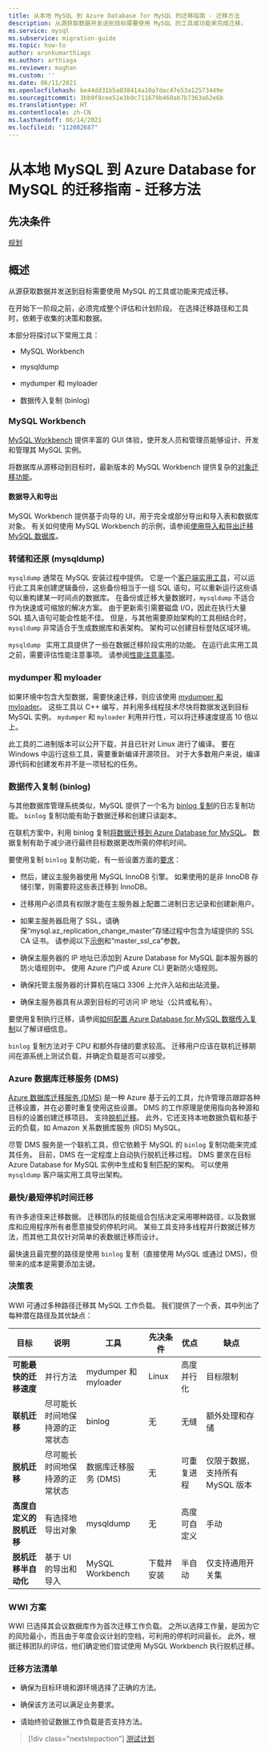 ```yaml
---
title: 从本地 MySQL 到 Azure Database for MySQL 的迁移指南 - 迁移方法
description: 从源获取数据并发送到目标需要使用 MySQL 的工具或功能来完成迁移。
ms.service: mysql
ms.subservice: migration-guide
ms.topic: how-to
author: arunkumarthiags
ms.author: arthiaga
ms.reviewer: maghan
ms.custom: ''
ms.date: 06/11/2021
ms.openlocfilehash: be44dd31b5a038414a10a7dac47e53a12573449e
ms.sourcegitcommit: 3bb9f8cee51e3b9c711679b460ab7b7363a62e6b
ms.translationtype: HT
ms.contentlocale: zh-CN
ms.lasthandoff: 06/14/2021
ms.locfileid: "112082687"
---
```

# <a name="mysql-on-premises-to-azure-database-for-mysql-migration-guide-migration-methods"></a>从本地 MySQL 到 Azure Database for MySQL 的迁移指南 - 迁移方法

## <a name="prerequisites"></a>先决条件

[规划](04-planning.md)

## <a name="overview"></a>概述

从源获取数据并发送到目标需要使用 MySQL 的工具或功能来完成迁移。

在开始下一阶段之前，必须完成整个评估和计划阶段。 在选择迁移路径和工具时，依赖于收集的决策和数据。

本部分将探讨以下常用工具：

  - MySQL Workbench

  - mysqldump

  - mydumper 和 myloader

  - 数据传入复制 (binlog)

### <a name="mysql-workbench"></a>MySQL Workbench

[MySQL Workbench](https://www.mysql.com/products/workbench/) 提供丰富的 GUI 体验，使开发人员和管理员能够设计、开发和管理其 MySQL 实例。

将数据库从源移动到目标时，最新版本的 MySQL Workbench 提供复杂的[对象迁移功能](https://www.mysql.com/products/workbench/migrate/)。

#### <a name="data-import-and-export"></a>数据导入和导出

MySQL Workbench 提供基于向导的 UI，用于完全或部分导出和导入表和数据库对象。 有关如何使用 MySQL Workbench 的示例，请参阅[使用导入和导出迁移 MySQL 数据库](../../concepts-migrate-import-export.md)。

### <a name="dump-and-restore-mysqldump"></a>转储和还原 (mysqldump)

`mysqldump` 通常在 MySQL 安装过程中提供。 它是一个[客户端实用工具](https://dev.mysql.com/doc/refman/5.7/en/mysqldump.html)，可以运行此工具来创建逻辑备份，这些备份相当于一组 SQL 语句，可以重新运行这些语句以重构建某一时间点的数据库。 在备份或迁移大量数据时，`mysqldump` 不适合作为快速或可缩放的解决方案。 由于更新索引需要磁盘 I/O，因此在执行大量 SQL 插入语句可能会性能不佳。 但是，与其他需要原始架构的工具相结合时，`mysqldump` 非常适合于生成数据库和表架构。 架构可以创建目标登陆区域环境。

`mysqldump`   实用工具提供了一些在数据迁移阶段实用的功能。 在运行此实用工具之前，需要评估性能注意事项。 请参阅[性能注意事项](../../concepts-migrate-dump-restore.md#performance-considerations)。

### <a name="mydumper-and-myloader"></a>mydumper 和 myloader

如果环境中包含大型数据，需要快速迁移，则应该使用 [mydumper 和 myloader](https://github.com/maxbube/mydumper)。 这些工具以 C++ 编写，并利用多线程技术尽快将数据发送到目标 MySQL 实例。 `mydumper` 和 `myloader` 利用并行性，可以将迁移速度提高 10 倍以上。

此工具的二进制版本可以公开下载，并且已针对 Linux 进行了编译。 要在 Windows 中运行这些工具，需要重新编译开源项目。 对于大多数用户来说，编译源代码和创建发布并不是一项轻松的任务。

### <a name="data-in-replication-binlog"></a>数据传入复制 (binlog)

与其他数据库管理系统类似，MySQL 提供了一个名为 [binlog 复制](https://dev.mysql.com/doc/refman/5.7/en/binlog-replication-configuration-overview.html)的日志复制功能。 `binlog` 复制功能有助于数据迁移和创建只读副本。

在联机方案中，利用 binlog 复制[将数据迁移到 Azure Database for MySQL](../../concepts-data-in-replication.md)。 数据复制有助于减少进行最终目标数据更改所需的停机时间。

要使用复制 `binlog` 复制功能，有一些设置方面的[要求](../../howto-data-in-replication.md#link-source-and-replica-servers-to-start-data-in-replication)：

  - 然后，建议主服务器使用 MySQL InnoDB 引擎。 如果使用的是非 InnoDB 存储引擎，则需要将这些表迁移到 InnoDB。

  - 迁移用户必须具有权限才能在主服务器上配置二进制日志记录和创建新用户。

  - 如果主服务器启用了 SSL，请确保“mysql.az\_replication\_change\_master”存储过程中包含为域提供的 SSL CA 证书。 请参阅以下[示例](../../howto-data-in-replication.md#link-source-and-replica-servers-to-start-data-in-replication)和“master\_ssl\_ca”参数。

  - 确保主服务器的 IP 地址已添加到 Azure Database for MySQL 副本服务器的防火墙规则中。 使用 Azure 门户或 Azure CLI 更新防火墙规则。

  - 确保托管主服务器的计算机在端口 3306 上允许入站和出站流量。

  - 确保主服务器具有从源到目标的可访问 IP 地址（公共或私有）。

要使用复制执行迁移，请参阅[如何配置 Azure Database for MySQL 数据传入复制](../../howto-data-in-replication.md#link-source-and-replica-servers-to-start-data-in-replication)以了解详细信息。

`binlog` 复制方法对于 CPU 和额外存储的要求较高。 迁移用户应该在联机迁移期间在源系统上测试负载，并确定负载是否可以接受。

### <a name="azure-database-migration-service-dms"></a>Azure 数据库迁移服务 (DMS)

[Azure 数据库迁移服务 (DMS)](https://azure.microsoft.com/services/database-migration/) 是一种 Azure 基于云的工具，允许管理员跟踪各种迁移设置，并在必要时重复使用这些设置。 DMS 的工作原理是使用指向各种源和目标的设置创建迁移项目。 支持[脱机迁移](../../../dms/tutorial-mysql-azure-mysql-offline-portal.md)。 此外，它还支持本地数据负载和基于云的负载，如 Amazon 关系数据库服务 (RDS) MySQL。

尽管 DMS 服务是一个联机工具，但它依赖于 MySQL 的 `binlog` 复制功能来完成其任务。 目前，DMS 在一定程度上自动执行脱机迁移过程。 DMS 要求在目标 Azure Database for MySQL 实例中生成和复制匹配的架构。 可以使用 `mysqldump` 客户端实用工具导出架构。

### <a name="fastestminimum-downtime-migration"></a>最快/最短停机时间迁移

有许多途径来迁移数据。 迁移团队的技能组合包括决定采用哪种路径，以及数据库和应用程序所有者愿意接受的停机时间。 某些工具支持多线程并行数据迁移方法，而其他工具仅针对简单的表数据迁移而设计。

最快速且最完整的路径是使用 `binlog` 复制（直接使用 MySQL 或通过 DMS)，但带来的成本是需要添加主键。

### <a name="decision-table"></a>决策表

WWI 可通过多种路径迁移其 MySQL 工作负载。 我们提供了一个表，其中列出了每种潜在路径及其优缺点：

| 目标 | 说明 | 工具 | 先决条件 | 优点 | 缺点 |
|-----------|-------------|------|---------------|------------|---------------|
| **可能最快的迁移速度** | 并行方法 | mydumper 和 myloader | Linux | 高度并行化 | 目标限制 |
| **联机迁移** | 尽可能长时间地保持源的正常状态 | binlog | 无 | 无缝 | 额外处理和存储  |
| **脱机迁移** | 尽可能长时间地保持源的正常状态 | 数据库迁移服务 (DMS) | 无 | 可重复进程  | 仅限于数据，支持所有 MySQL 版本 |
| **高度自定义的脱机迁移** | 有选择地导出对象 | mysqldump | 无 | 高度可自定义 | 手动 |
| **脱机迁移半自动化** | 基于 UI 的导出和导入 | MySQL Workbench | 下载并安装 | 半自动 | 仅支持通用开关集 |

### <a name="wwi-scenario"></a>WWI 方案

WWI 已选择其会议数据库作为首次迁移工作负载。 之所以选择工作量，是因为它的风险最小，而且由于年度会议计划的空档，可利用的停机时间最长。 此外，根据迁移团队的评估，他们确定他们尝试使用 MySQL Workbench 执行脱机迁移。

### <a name="migration-methods-checklist"></a>迁移方法清单

  - 确保为目标环境和源环境选择了正确的方法。

  - 确保该方法可以满足业务要求。

  - 请始终验证数据工作负载是否支持方法。  


> [!div class="nextstepaction"]
> [测试计划](./06-test-plans.md)